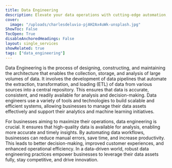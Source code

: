 ```yaml
---
title: Data Engineering
description: Elevate your data operations with cutting-edge automation, ensuring efficient, consistent, and reliable data processing. Optimize performance and scalability while minimizing manual errors, keeping your data operations agile and robust.
cover:
  image: "/uploads/charlesdeluvio-pjAH2Ax4uWk-unsplash.jpg"
ShowToc: False
TocOpen: True
disableAnchoredHeadings: False
layout: single_services
showRelated: true
tags: ["data_engineering"]
---
```


Data Engineering is the process of designing, constructing, and maintaining the architecture that enables the collection,
storage, and analysis of large volumes of data.
It involves the development of data pipelines that automate the extraction, transformation, and loading (ETL) of data
from various sources into a central repository.
This ensures that data is accurate, consistent, and readily available for analysis and decision-making.
Data engineers use a variety of tools and technologies to build scalable and efficient systems, allowing businesses
to manage their data assets effectively and support their analytics and machine learning initiatives.

For businesses aiming to maximize their operations, data engineering is crucial.
It ensures that high-quality data is available for analysis, enabling more accurate and timely insights.
By automating data workflows, businesses can reduce manual errors, save time, and increase productivity.
This leads to better decision-making, improved customer experiences, and enhanced operational efficiency.
In a data-driven world, robust data engineering practices empower businesses to leverage their data assets fully,
stay competitive, and drive innovation.
